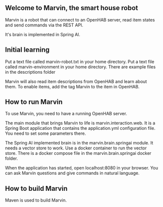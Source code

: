 ## Welcome to Marvin, the smart house robot

Marvin is a robot that can connect to an OpenHAB server, read item states and send commands via 
the REST API.

It's brain is implemented in Spring AI.

## Initial learning
Put a text file called marvin-robot.txt in your home directory.
Put a text file called marvin-environment in your home directory.
There are example files in the descriptions folder

Marvin will also read item descriptions from OpenHAB and learn about them. To enable items, add the tag Marvin to the item in OpenHAB.

## How to run Marvin

To use Marvin, you need to have a running OpenHAB server.

The main module that brings Marvin to life is marvin.interaction.web. It is a Spring Boot application
that contains the application.yml configuration file. You need to set some parameters there.

The Spring AI implemented brain is in the marvin.brain.springai module. It needs a vector store to work.
Use a docker container to run the vector store. There is a docker compose file in the marvin.brain.springai docker folder.

When the application has started, open localhost:8080 in your browser. You can ask Marvin questions and give commands in natural language.
## How to build Marvin

Maven is used to build Marvin.

```
